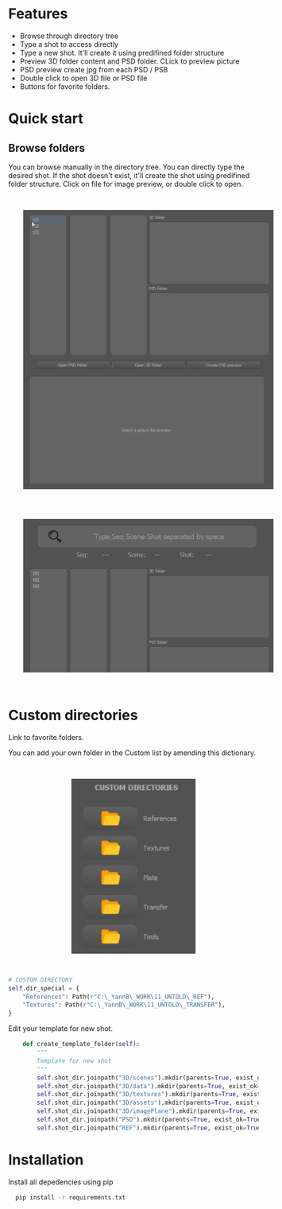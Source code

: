 <html>
<head>
<style>
.center {
  display: block;
  margin-left: auto;
  margin-right: auto;
  padding-top: 30px;
  padding-right: 30px;
  padding-bottom: 30px;
  padding-left: 30px;
}
</style>
</head>

# Features
- Browse through directory tree
- Type a shot to access directly
- Type a new shot. It'll create it using predifined folder structure
- Preview 3D folder content and PSD folder. CLick to preview picture
- PSD preview create jpg from each PSD / PSB
- Double click to open 3D file or PSD file
- Buttons for favorite folders.

# Quick start
## Browse folders
You can browse manually in the directory tree.
You can directly type the desired shot.
If the shot doesn't exist, it'll create the shot using predifined folder structure.
Click on file for image preview, or double click to open.

<img src="data/open_list.gif" width="600" class="center">

<img src="data/open_type.gif" width="600" class="center">


# Custom directories 
Link to favorite folders.

You can add your own folder in the Custom list by amending this dictionary.

<img src="data/Custom_dir.JPG" width="250" class="center">

<!-- Code -->
```python 
# CUSTOM DIRECTORY
self.dir_special = {
    "References": Path(r"C:\_YannB\_WORK\11_UNTOLD\_REF"),
    "Textures": Path(r"C:\_YannB\_WORK\11_UNTOLD\_TRANSFER"),
}
```


Edit your template for new shot.
<!-- Code -->
```python 
    def create_template_folder(self):
        """
        Template for new shot
        """
        self.shot_dir.joinpath("3D/scenes").mkdir(parents=True, exist_ok=True)
        self.shot_dir.joinpath("3D/data").mkdir(parents=True, exist_ok=True)
        self.shot_dir.joinpath("3D/textures").mkdir(parents=True, exist_ok=True)
        self.shot_dir.joinpath("3D/assets").mkdir(parents=True, exist_ok=True)
        self.shot_dir.joinpath("3D/imagePlane").mkdir(parents=True, exist_ok=True)
        self.shot_dir.joinpath("PSD").mkdir(parents=True, exist_ok=True)
        self.shot_dir.joinpath("REF").mkdir(parents=True, exist_ok=True)
```

# Installation

Install all depedencies using pip

```bash
  pip install -r requirements.txt
```




